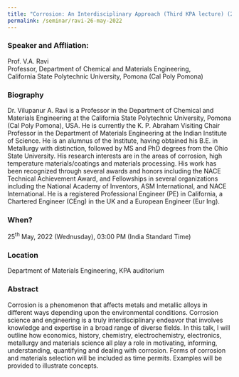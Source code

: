 ```yaml
---
title: "Corrosion: An Interdisciplinary Approach (Third KPA lecture) (25/05/22)"
permalink: /seminar/ravi-26-may-2022
---
```


### Speaker and Affliation:
Prof. V.A. Ravi<br>
Professor, Department of Chemical and Materials Engineering,<br> California State Polytechnic University, Pomona (Cal Poly Pomona)

### Biography
Dr. Vilupanur A. Ravi is a Professor in the Department of Chemical and Materials Engineering at the California State Polytechnic University, Pomona (Cal Poly Pomona), USA. He is currently the K. P. Abraham Visiting Chair Professor in the Department of Materials Engineering at the Indian Institute of Science. He is an alumnus of the Institute, having obtained his B.E. in Metallurgy with distinction, followed by MS and PhD degrees from the Ohio State University. His research interests are in the areas of corrosion, high temperature materials/coatings and materials processing. His work has been recognized through several awards and honors including the NACE Technical Achievement Award, and Fellowships in several organizations including the National Academy of Inventors, ASM International, and NACE International. He is a registered Professional Engineer (PE) in California, a Chartered Engineer (CEng) in the UK and a European Engineer (Eur Ing).

### When?
25<sup>th</sup> May, 2022 (Wednusday), 03:00 PM (India Standard Time)

### Location
Department of Materials Engineering, KPA auditorium

### Abstract
Corrosion is a phenomenon that affects metals and metallic alloys in different ways depending upon the environmental conditions. Corrosion science and engineering is a truly interdisciplinary endeavor that involves knowledge and expertise in a broad range of diverse fields. In this talk, I will outline how economics, history, chemistry, electrochemistry, electronics, metallurgy and materials science all play a role in motivating, informing, understanding, quantifying and dealing with corrosion. Forms of corrosion and materials selection will be included as time permits. Examples will be provided to illustrate concepts.